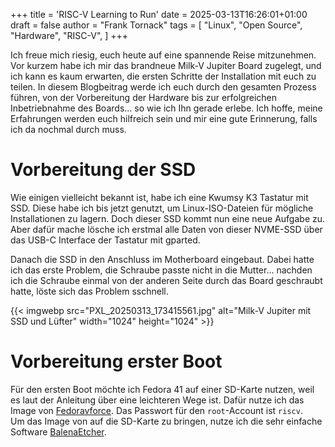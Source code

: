 +++
title = 'RISC-V Learning to Run'
date = 2025-03-13T16:26:01+01:00
draft = false
author = "Frank Tornack"
tags = [
    "Linux",
    "Open Source",
    "Hardware",
    "RISC-V",
    ]
+++

Ich freue mich riesig, euch heute auf eine spannende Reise mitzunehmen. Vor kurzem habe ich mir das brandneue Milk-V Jupiter Board zugelegt, und ich kann es kaum erwarten, die ersten Schritte der Installation mit euch zu teilen. In diesem Blogbeitrag werde ich euch durch den gesamten Prozess führen, von der Vorbereitung der Hardware bis zur erfolgreichen Inbetriebnahme des Boards... so wie ich Ihn gerade erlebe. Ich hoffe, meine Erfahrungen werden euch hilfreich sein und mir eine gute Erinnerung, falls ich da nochmal durch muss.

# Vorbereitung der SSD

Wie einigen vielleicht bekannt ist, habe ich eine Kwumsy K3 Tastatur mit SSD. Diese habe ich bis jetzt genutzt, um Linux-ISO-Dateien für mögliche Installationen zu lagern. Doch dieser SSD kommt nun eine neue Aufgabe zu. Aber dafür mache lösche ich erstmal alle Daten von dieser NVME-SSD über das USB-C Interface der Tastatur mit gparted.

Danach die SSD in den Anschluss im Motherboard eingebaut. Dabei hatte ich das erste Problem, die Schraube passte nicht in die Mutter... nachden ich die Schraube einmal von der anderen Seite durch das Board geschraubt hatte, löste sich das Problem sschnell.

{{< imgwebp src="PXL_20250313_173415561.jpg" alt="Milk-V Jupiter mit SSD und Lüfter" width="1024" height="1024" >}}

# Vorbereitung erster Boot

Für den ersten Boot möchte ich Fedora 41 auf einer SD-Karte nutzen, weil es laut der Anleitung über eine leichteren Wege ist. Dafür nutze ich das Image von [Fedoravforce](https://images.fedoravforce.org/Jupiter). Das Passwort für den `root`-Account ist `riscv`.  
Um das Image von auf die SD-Karte zu bringen, nutze ich die sehr einfache Software [BalenaEtcher](https://github.com/balena-io/etcher).